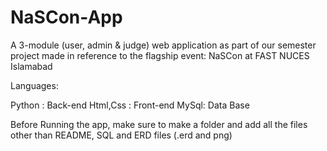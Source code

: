# NaSCon-App
A 3-module (user, admin &amp; judge) web application as part of our semester project made in reference to the flagship event: NaSCon at FAST NUCES Islamabad


Languages:

Python : Back-end
Html,Css : Front-end
MySql: Data Base

Before Running the app, make sure to make a folder and add all the files other than README, SQL and ERD files (.erd and png)
